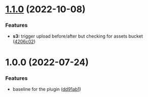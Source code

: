 # [1.1.0](https://github.com/crash7/lambda-nextjs-serverless-plugin/compare/v1.0.0...v1.1.0) (2022-10-08)


### Features

* **s3:** trigger upload before/after but checking for assets bucket ([4206c02](https://github.com/crash7/lambda-nextjs-serverless-plugin/commit/4206c0228e1bb3e35bf25aa4afa577a19c8d75ce))

# 1.0.0 (2022-07-24)


### Features

* baseline for the plugin ([dd91ab1](https://github.com/crash7/lambda-nextjs-serverless-plugin/commit/dd91ab1751b5169a4e06a79b457238f9a0ff613f))
